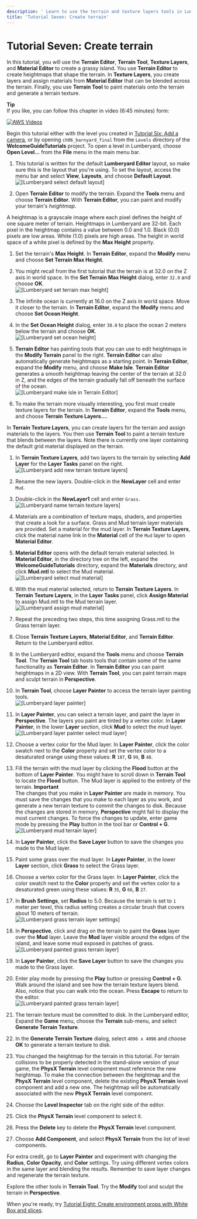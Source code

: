 ```yaml
---
description: ' Learn to use the terrain and texture layers tools in Lumberyard. '
title: 'Tutorial Seven: Create terrain'
---
```

# Tutorial Seven: Create terrain<a name="tutor-ch07-create-terrain"></a>

In this tutorial, you will use the **Terrain Editor**, **Terrain Tool**, **Texture Layers**, and **Material Editor** to create a grassy island\. You use **Terrain Editor** to create heightmaps that shape the terrain\. In **Texture Layers**, you create layers and assign materials from **Material Editor** that can be blended across the terrain\. Finally, you use **Terrain Tool** to paint materials onto the terrain and generate a terrain texture\.

**Tip**  
If you like, you can follow this chapter in video \(6:45 minutes\) form:  

[![AWS Videos](https://img.youtube.com/vi/https://www.youtube.com/embed/sQrlDaLbDZ8?rel=0/0.jpg)](http://www.youtube.com/watch?v=https://www.youtube.com/embed/sQrlDaLbDZ8?rel=0)

Begin this tutorial either with the level you created in [Tutorial Six: Add a camera](tutor-ch06-add-a-camera.md), or by opening `ch06_barnyard_final` from the `Levels` directory of the **WelcomeGuideTutorials** project\. To open a level in Lumberyard, choose **Open Level…​** from the **File** menu in the main menu bar\.

1.  This tutorial is written for the default **Lumberyard Editor** layout, so make sure this is the layout that you're using\. To set the layout, access the menu bar and select **View**, **Layouts**, and choose **Default Layout**\.   
![\[Lumberyard select default layout\]](/images/welcomeguide/ui-default-layout-1.25.png)

1.  Open **Terrain Editor** to modify the terrain\. Expand the **Tools** menu and choose **Terrain Editor**\. With **Terrain Editor**, you can paint and modify your terrain's *heightmap*\. 

   A heightmap is a grayscale image where each pixel defines the height of one square meter of terrain\. Heightmaps in Lumberyard are 32\-bit\. Each pixel in the heightmap contains a value between 0\.0 and 1\.0\. Black \(0\.0\) pixels are low areas\. White \(1\.0\) pixels are high areas\. The height in world space of a white pixel is defined by the **Max Height** property\.

1.  Set the terrain's **Max Height**\. In **Terrain Editor**, expand the **Modify** menu and choose **Set Terrain Max Height**\. 

1.  You might recall from the first tutorial that the terrain is at 32\.0 on the Z axis in world space\. In the **Set Terrain Max Height** dialog, enter `32.0` and choose **OK**\.   
![\[Lumberyard set terrain max height\]](/images/welcomeguide/ui-terrain-set-max-height-1.26.png)

1.  The infinite ocean is currently at 16\.0 on the Z axis in world space\. Move it closer to the terrain\. In **Terrain Editor**, expand the **Modify** menu and choose **Set Ocean Height**\. 

1.  In the **Set Ocean Height** dialog, enter `30.0` to place the ocean 2 meters below the terrain and choose **OK**\.   
![\[Lumberyard set ocean height\]](/images/welcomeguide/ui-terrain-set-ocean-height-1.26.png)

1.  **Terrain Editor** has painting tools that you can use to edit heightmaps in the **Modify Terrain** panel to the right\. **Terrain Editor** can also automatically generate heightmaps as a starting point\. In **Terrain Editor**, expand the **Modify** menu, and choose **Make Isle**\. **Terrain Editor** generates a smooth heightmap leaving the center of the terrain at 32\.0 in Z, and the edges of the terrain gradually fall off beneath the surface of the ocean\.   
![\[Lumberyard make isle in Terrain Editor\]](/images/welcomeguide/ui-terrain-isle-terrain-1.26.png)

1.  To make the terrain more visually interesting, you first must create texture layers for the terrain\. In **Terrain Editor**, expand the **Tools** menu, and choose **Terrain Texture Layers…​**\. 

   In **Terrain Texture Layers**, you can create layers for the terrain and assign materials to the layers\. You then use **Terrain Tool** to paint a terrain texture that blends between the layers\. Note there is currently one layer containing the default grid material displayed on the terrain\.

1.  In **Terrain Texture Layers**, add two layers to the terrain by selecting **Add Layer** for the **Layer Tasks** panel on the right\.   
![\[Lumberyard add new terrain texture layers\]](/images/welcomeguide/ui-terrain-new-layers-1.26.png)

1.  Rename the new layers\. Double\-click in the **NewLayer** cell and enter `Mud`\. 

1.  Double\-click in the **NewLayer1** cell and enter `Grass`\.   
![\[Lumberyard name terrain texture layers\]](/images/welcomeguide/ui-terrain-layer-names-1.26.png)

1.  Materials are a combination of texture maps, shaders, and properties that create a look for a surface\. Grass and Mud terrain layer materials are provided\. Set a material for the mud layer\. In **Terrain Texture Layers**, click the material name link in the **Material** cell of the `Mud` layer to open **Material Editor**\. 

1.  **Material Editor** opens with the default terrain material selected\. In **Material Editor**, in the directory tree on the left, expand the **WelcomeGuideTutorials** directory, expand the **Materials** directory, and click **Mud\.mtl** to select the Mud material\.   
![\[Lumberyard select mud material\]](/images/welcomeguide/ui-material-editor-mud-1.26.png)

1.  With the mud material selected, return to **Terrain Texture Layers**\. In **Terrain Texture Layers**, in the **Layer Tasks** panel, click **Assign Material** to assign Mud\.mtl to the Mud terrain layer\.   
![\[Lumberyard assign mud material\]](/images/welcomeguide/ui-assign-mud-material-layer-1.26.png)

1.  Repeat the preceding two steps, this time assigning Grass\.mtl to the Grass terrain layer\. 

1.  Close **Terrain Texture Layers**, **Material Editor**, and **Terrain Editor**\. Return to the Lumberyard editor\. 

1.  In the Lumberyard editor, expand the **Tools** menu and choose **Terrain Tool**\. The **Terrain Tool** tab hosts tools that contain some of the same functionality as **Terrain Editor**\. In **Terrain Editor** you can paint heightmaps in a 2D view\. With **Terrain Tool**, you can paint terrain maps and sculpt terrain in **Perspective**\. 

1.  In **Terrain Tool**, choose **Layer Painter** to access the terrain layer painting tools\.   
![\[Lumberyard layer painter\]](/images/welcomeguide/ui-terrain-tool-layer-painter-1.26.png)

1.  In **Layer Painter**, you can select a terrain layer, and paint the layer in **Perspective**\. The layers you paint are tinted by a vertex color\. In **Layer Painter**, in the lower **Layer** section, click **Mud** to select the mud layer\.   
![\[Lumberyard layer painter select mud layer\]](/images/welcomeguide/ui-layer-painter-select-mud-1.26.png)

1.  Choose a vertex color for the Mud layer\. In **Layer Painter**, click the color swatch next to the **Color** property and set the vertex color to a desaturated orange using these values: **R** `187`, **G** `99`, **B** `48`\. 

1.  Fill the terrain with the mud layer by clicking the **Flood** button at the bottom of **Layer Painter**\. You might have to scroll down in **Terrain Tool** to locate the **Flood** button\. The Mud layer is applied to the entirety of the terrain\. 
**Important**  
The changes that you make in **Layer Painter** are made in memory\. You must save the changes that you make to each layer as you work, and generate a new terrain texture to commit the changes to disk\. Because the changes are stored in memory, **Perspective** might fail to display the most current changes\. To force the changes to update, enter game mode by pressing the **Play** button in the tool bar or **Control \+ G**\.  
![\[Lumberyard mud terrain layer\]](/images/welcomeguide/ui-mud-terrain-1.26.png)

1.  In **Layer Painter**, click the **Save Layer** button to save the changes you made to the Mud layer\. 

1.  Paint some grass over the mud layer\. In **Layer Painter**, in the lower **Layer** section, click **Grass** to select the Grass layer\. 

1.  Choose a vertex color for the Grass layer\. In **Layer Painter**, click the color swatch next to the **Color** property and set the vertex color to a desaturated green using these values: **R** `35`, **G** `66`, **B** `27`\. 

1.  In **Brush Settings**, set **Radius** to 5\.0\. Because the terrain is set to `1` meter per texel, this radius setting creates a circular brush that covers about 10 meters of terrain\.   
![\[Lumberyard grass terrain layer settings\]](/images/welcomeguide/ui-grass-layer-settings-1.26.png)

1.  In **Perspective**, click and drag on the terrain to paint the **Grass** layer over the **Mud** layer\. Leave the **Mud** layer visible around the edges of the island, and leave some mud exposed in patches of grass\.   
![\[Lumberyard painted grass terrain layer\]](/images/welcomeguide/ui-paint-grass-layer-1.26.png)

1.  In **Layer Painter**, click the **Save Layer** button to save the changes you made to the Grass layer\. 

1.  Enter play mode by pressing the **Play** button or pressing **Control \+ G**\. Walk around the island and see how the terrain texture layers blend\. Also, notice that you can walk into the ocean\. Press **Escape** to return to the editor\.   
![\[Lumberyard painted grass terrain layer\]](/images/welcomeguide/anim-terrain-layers-1.26.gif)

1.  The terrain texture must be committed to disk\. In the Lumberyard editor, Expand the **Game** menu, choose the **Terrain** sub\-menu, and select **Generate Terrain Texture**\. 

1.  In the **Generate Terrain Texture** dialog, select `4096 x 4096` and choose **OK** to generate a terrain texture to disk\. 

1.  You changed the heightmap for the terrain in this tutorial\. For terrain collisions to be properly detected in the stand\-alone version of your game, the **PhysX Terrain** level component must reference the new heightmap\. To make the connection between the heightmap and the **PhysX Terrain** level component, delete the existing **PhysX Terrain** level component and add a new one\. The heightmap will be automatically associated with the new **PhysX Terrain** level component\. 

   1.  Choose the **Level Inspector** tab on the right side of the editor\. 

   1.  Click the **PhysX Terrain** level component to select it\. 

   1.  Press the **Delete** key to delete the **PhysX Terrain** level component\. 

   1.  Choose **Add Component**, and select **PhysX Terrain** from the list of level components\. 

For extra credit, go to **Layer Painter** and experiment with changing the **Radius**, **Color Opacity**, and **Color** settings\. Try using different vertex colors in the same layer and blending the results\. Remember to save layer changes and regenerate the terrain texture\.

Explore the other tools in **Terrain Tool**\. Try the **Modify** tool and sculpt the terrain in **Perspective**\.

When you're ready, try [Tutorial Eight: Create environment props with White Box and slices](tutor-ch08-create-props-with-slices.md)\.